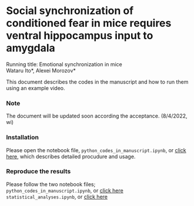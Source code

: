 # Social synchronization of conditioned fear in mice requires ventral hippocampus input to amygdala
Running title: Emotional synchronization in mice<BR>
Wataru Ito*, Alexei Morozov*

This document describes the codes in the manuscript and how to run them using an example video.
### Note
The document will be updated soon according the acceptance. (8/4/2022, wi)

### Installation
Please open the notebook file, `python_codes_in_manuscript.ipynb`, or [click here](https://github.com/wataruito/Codes_in_Emotional_sync_Ito_et_al/blob/main/python_codes_in_manuscript.ipynb), which describes detailed procudure and usage.

### Reproduce the results
Please follow the two notebook files;<BR>
    `python_codes_in_manuscript.ipynb`, or [click here](https://github.com/wataruito/Codes_in_Emotional_sync_Ito_et_al/blob/main/python_codes_in_manuscript.ipynb)<BR>
    `statistical_analyses.ipynb`, or [click here](https://github.com/wataruito/Codes_in_Emotional_sync_Ito_et_al/blob/main/statistical_analyses.ipynb)<BR>
